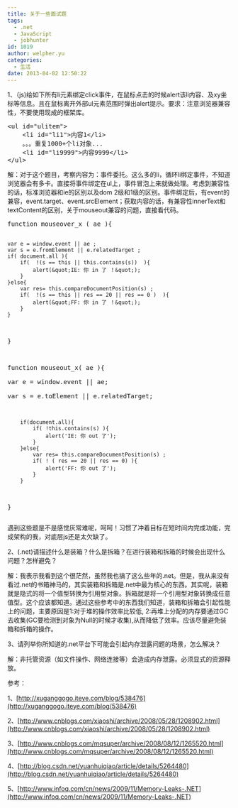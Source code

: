 ```yaml
---
title: 关于一些面试题
tags:
  - .net
  - JavaScript
  - jobhunter
id: 1019
author: welpher.yu
categories:
  - 生活
date: 2013-04-02 12:50:22
---
```


1、（js)给如下所有li元素绑定click事件，在鼠标点击的时候alert该li内容、及xy坐标等信息。且在鼠标离开外部ul元素范围时弹出alert提示。要求：注意浏览器兼容性，不要使用现成的框架库。
  <pre class="brush: js;">&lt;ul id=&quot;ulitem&quot;&gt;
    &lt;li id=&quot;li1&quot;&gt;内容1&lt;/li&gt;
    。。。重复1000+个li对象...
    &lt;li id=&quot;li9999&quot;&gt;内容9999&lt;/li&gt;
&lt;/ul&gt;</pre>

解：对于这个题目，考察内容为：事件委托。这么多的li，循环li绑定事件，不知道浏览器会有多卡。直接将事件绑定在ul上，事件冒泡上来就做处理。考虑到兼容性的话，标准浏览器和ie的区别以及dom 2级和1级的区别。事件绑定后，有event的兼容，event.target、event.srcElement；获取内容的话，有兼容性innerText和textContent的区别，关于mouseout兼容的问题，直接看代码。
<!--more--><pre class="brush: js;">function mouseover_x ( ae ){  
    var e = window.event || ae ;  
    var s = e.fromElement || e.relatedTarget ;  
    if( document.all ){  
        if(  !(s == this || this.contains(s))  ){  
            alert(&quot;IE: 你 in 了 ！&quot;);  
        }  
    }else{  
        var res= this.compareDocumentPosition(s) ;     
        if(  !(s == this || res == 20 || res == 0 )  ){  
            alert(&quot;FF: 你 in 了 ！&quot;);  
        }  
    }  
}  

function mouseout_x( ae ){  
        var e = window.event || ae;  
        var s = e.toElement || e.relatedTarget;     

        if(document.all){     
            if( !this.contains(s) ){     
                alert('IE: 你 out 了');     
            }     
        }else{     
            var res= this.compareDocumentPosition(s) ;       
            if( ! ( res == 20 || res == 0) ){        
                alert('FF: 你 out 了');     
            }       
        }    
}  </pre>

遇到这些题是不是感觉灰常难呢，呵呵！习惯了冲着目标在短时间内完成功能，完成架构的我，对底层js还是太欠缺了。

2、(.net)请描述什么是装箱？什么是拆箱？在进行装箱和拆箱的时候会出现什么问题？怎样避免？

解：我表示我看到这个很茫然，虽然我也搞了这么些年的.net。但是，我从来没有看过.net的书箱神马的，其实装箱和拆箱是.net中最为核心的东西。其实呢，装箱就是隐式的将一个值型转换为引用型对象。拆箱就是将一个引用型对象转换成任意值型。这个应该都知道。通过这些参考中的东西我们知道，装箱和拆箱会引起性能上的问题，主要原因是1:对于堆的操作效率比较低, 2:再堆上分配的内存要通过GC去收集(GC要检测到对象为Null的时候才收集),从而降低了效率。应该尽量避免装箱和拆箱的操作。

3、请列举你所知道的.net平台下可能会引起内存泄露问题的场景，怎么解决？

解：非托管资源（如文件操作、网络连接等）会造成内存泄露。必须显式的资源释放。

参考：

1、[http://xuganggogo.iteye.com/blog/538476](http://xuganggogo.iteye.com/blog/538476)

2、[http://www.cnblogs.com/xiaoshi/archive/2008/05/28/1208902.html](http://www.cnblogs.com/xiaoshi/archive/2008/05/28/1208902.html)

3、[http://www.cnblogs.com/mqsuper/archive/2008/08/12/1265520.html](http://www.cnblogs.com/mqsuper/archive/2008/08/12/1265520.html)

4、[http://blog.csdn.net/yuanhuiqiao/article/details/5264480](http://blog.csdn.net/yuanhuiqiao/article/details/5264480)

5、[http://www.infoq.com/cn/news/2009/11/Memory-Leaks-.NET](http://www.infoq.com/cn/news/2009/11/Memory-Leaks-.NET)